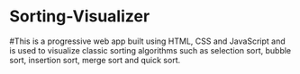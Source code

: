 # Sorting-Visualizer
#This is a progressive web app built using HTML, CSS and JavaScript and is used to visualize classic sorting algorithms such as selection sort, bubble sort, insertion sort, merge sort and quick sort.
